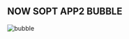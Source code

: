 ## NOW SOPT APP2 BUBBLE
![bubble](https://github.com/NOW-SOPT-APP6-BUBBLE/.github/assets/128459613/01b711e2-8551-4d19-b3f9-beaceccb373a)
